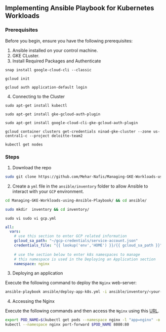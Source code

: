 ## Implementing Ansible Playbook for Kubernetes Workloads

### Prerequisites

Before you begin, ensure you have the following prerequisites:

1. Ansible installed on your control machine.
2. GKE CLuster.
3. Install Required Packages and Authenticate 
```
snap install google-cloud-cli --classic
```
```
gcloud init
```
```
gcloud auth application-default login
```
4. Connecting to the Cluster
```
sudo apt-get install kubectl
```
```
sudo apt-get install gke-gcloud-auth-plugin
```
```
sudo apt-get install google-cloud-cli-gke-gcloud-auth-plugin
```
```
gcloud container clusters get-credentials ninad-gke-cluster --zone us-central1-c --project deloitte-team2
```
```
kubectl get nodes
```

### Steps
1. Download the repo
```sh
sudo git clone https://github.com/Mehar-Nafis/Managing-GKE-Workloads-using-Ansible-Playbook.git
```

2. Create a `yml` file in the `ansible/inventory` folder to allow Ansible to interact with your `GCP` environment.
```sh
cd Managing-GKE-Workloads-using-Ansible-Playbook/ && cd ansible/
```
```sh
sudo mkdir  inventory && cd inventory/
```
```
sudo vi sudo vi gcp.yml
```
```yaml
all:
  vars:
    # use this section to enter GCP related information
    gcloud_sa_path: "~/gcp-credentials/service-account.json"
    credentials_file: "{{ lookup('env','HOME') }}/{{ gcloud_sa_path }}"
    
    # use the section below to enter k8s namespaces to manage
    # this namespace is used in the Deploying an Application section
    namespace: nginx
```

3. Deploying an application

Execute the following command to deploy the `Nginx` web-server:

```bash
ansible-playbook ansible/deploy-app-k8s.yml -i ansible/inventory/<your-inventory-filename>
```

4. Accessing the Nginx

Execute the following commands and then access the `Nginx` using this [URL](http://127.0.0.1:8080).

```bash
export POD_NAME=$(kubectl get pods --namespace nginx -l "app=nginx" -o jsonpath="{.items[0].metadata.name}")
kubectl --namespace nginx port-forward $POD_NAME 8080:80 
```



